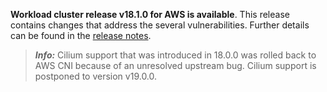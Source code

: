 **Workload cluster release v18.1.0 for AWS is available**. This release contains changes that address the several vulnerabilities. Further details can be found in the [release notes](https://docs.giantswarm.io/changes/workload-cluster-releases-aws/releases/aws-v18.1.0/).

> **_Info:_** Cilium support that was introduced in 18.0.0 was rolled back to AWS CNI because of an unresolved upstream bug. Cilium support is postponed to version v19.0.0.

